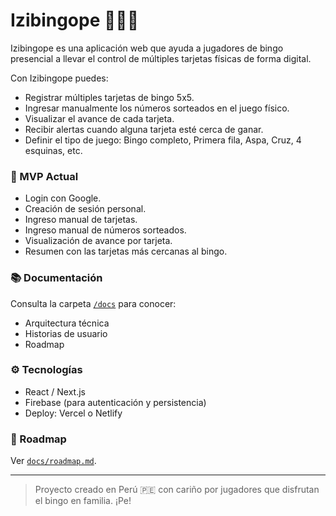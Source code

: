 # Izibingope 🎉🇵🇪

Izibingope es una aplicación web que ayuda a jugadores de bingo presencial a llevar el control de múltiples tarjetas físicas de forma digital.

Con Izibingope puedes:
- Registrar múltiples tarjetas de bingo 5x5.
- Ingresar manualmente los números sorteados en el juego físico.
- Visualizar el avance de cada tarjeta.
- Recibir alertas cuando alguna tarjeta esté cerca de ganar.
- Definir el tipo de juego: Bingo completo, Primera fila, Aspa, Cruz, 4 esquinas, etc.

### 🚀 MVP Actual
- Login con Google.
- Creación de sesión personal.
- Ingreso manual de tarjetas.
- Ingreso manual de números sorteados.
- Visualización de avance por tarjeta.
- Resumen con las tarjetas más cercanas al bingo.

### 📚 Documentación
Consulta la carpeta [`/docs`](./docs) para conocer:
- Arquitectura técnica
- Historias de usuario
- Roadmap

### ⚙️ Tecnologías
- React / Next.js
- Firebase (para autenticación y persistencia)
- Deploy: Vercel o Netlify

### 🔮 Roadmap
Ver [`docs/roadmap.md`](./docs/roadmap.md).

---
> Proyecto creado en Perú 🇵🇪 con cariño por jugadores que disfrutan el bingo en familia. ¡Pe!
